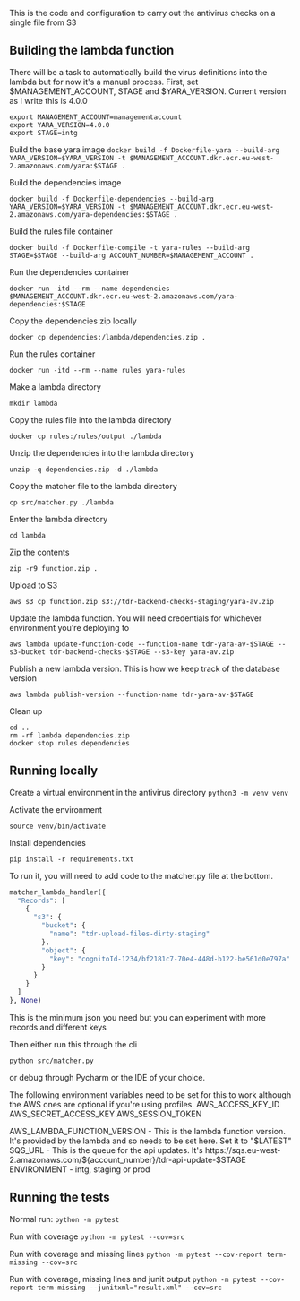This is the code and configuration to carry out the antivirus checks on a single file from S3

## Building the lambda function

There will be a task to automatically build the virus definitions into the lambda but for now it's a manual process.
First, set $MANAGEMENT_ACCOUNT, STAGE and $YARA_VERSION. Current version as I write this is 4.0.0
```
export MANAGEMENT_ACCOUNT=managementaccount
export YARA_VERSION=4.0.0
export STAGE=intg
```

Build the base yara image
`docker build -f Dockerfile-yara --build-arg YARA_VERSION=$YARA_VERSION -t $MANAGEMENT_ACCOUNT.dkr.ecr.eu-west-2.amazonaws.com/yara:$STAGE .`

Build the dependencies image

`docker build -f Dockerfile-dependencies --build-arg YARA_VERSION=$YARA_VERSION -t $MANAGEMENT_ACCOUNT.dkr.ecr.eu-west-2.amazonaws.com/yara-dependencies:$STAGE .`

Build the rules file container

`docker build -f Dockerfile-compile -t yara-rules --build-arg STAGE=$STAGE --build-arg ACCOUNT_NUMBER=$MANAGEMENT_ACCOUNT .`

Run the dependencies container

`docker run -itd --rm --name dependencies $MANAGEMENT_ACCOUNT.dkr.ecr.eu-west-2.amazonaws.com/yara-dependencies:$STAGE`

Copy the dependencies zip locally

`docker cp dependencies:/lambda/dependencies.zip .`

Run the rules container

`docker run -itd --rm --name rules yara-rules`

Make a lambda directory

`mkdir lambda`

Copy the rules file into the lambda directory

`docker cp rules:/rules/output ./lambda`

Unzip the dependencies into the lambda directory

`unzip -q dependencies.zip -d ./lambda`

Copy the matcher file to the lambda directory

`cp src/matcher.py ./lambda`

Enter the lambda directory 

`cd lambda`

Zip the contents

`zip -r9 function.zip .`

Upload to S3

`aws s3 cp function.zip s3://tdr-backend-checks-staging/yara-av.zip`

Update the lambda function. You will need credentials for whichever environment you're deploying to

`aws lambda update-function-code --function-name tdr-yara-av-$STAGE --s3-bucket tdr-backend-checks-$STAGE --s3-key yara-av.zip`

Publish a new lambda version. This is how we keep track of the database version 

`aws lambda publish-version --function-name tdr-yara-av-$STAGE`

Clean up
```
cd ..
rm -rf lambda dependencies.zip
docker stop rules dependencies
```

## Running locally
Create a virtual environment in the antivirus directory
`python3 -m venv venv`

Activate the environment

`source venv/bin/activate`

Install dependencies

`pip install -r requirements.txt`

To run it, you will need to add code to the matcher.py file at the bottom. 

```python
matcher_lambda_handler({
  "Records": [
    {
      "s3": {
        "bucket": {
          "name": "tdr-upload-files-dirty-staging"
        },
        "object": {
          "key": "cognitoId-1234/bf2181c7-70e4-448d-b122-be561d0e797a"
        }
      }
    }
  ]
}, None)
```

This is the minimum json you need but you can experiment with more records and different keys

Then either run this through the cli 

`python src/matcher.py`

or debug through Pycharm or the IDE of your choice. 

The following environment variables need to be set for this to work although the AWS ones are optional if you're using profiles.
AWS_ACCESS_KEY_ID
AWS_SECRET_ACCESS_KEY
AWS_SESSION_TOKEN

AWS_LAMBDA_FUNCTION_VERSION - This is the lambda function version. It's provided by the lambda and so needs to be set here. Set it to "$LATEST"
SQS_URL - This is the queue for the api updates. It's https://sqs.eu-west-2.amazonaws.com/${account_number}/tdr-api-update-$STAGE
ENVIRONMENT - intg, staging or prod 

## Running the tests

Normal run: `python -m pytest`

Run with coverage `python -m pytest --cov=src`

Run with coverage and missing lines `python -m pytest --cov-report term-missing --cov=src`

Run with coverage, missing lines and junit output `python -m pytest --cov-report term-missing --junitxml="result.xml" --cov=src`

 
